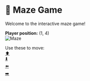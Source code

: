 # 🧩 Maze Game  
Welcome to the interactive maze game!

**Player position:** (1, 4)  
![Maze](https://recognize-instructor-criteria-other.trycloudflare.com/images/pos_1_4.png?t=1760506279289)

Use these to move:  
[⬆️](https://recognize-instructor-criteria-other.trycloudflare.com/move/1_4_w)  
[⬇️](https://recognize-instructor-criteria-other.trycloudflare.com/move/1_4_s)  
[⬅️](https://recognize-instructor-criteria-other.trycloudflare.com/move/1_4_a)  
[➡️](https://recognize-instructor-criteria-other.trycloudflare.com/move/1_4_d)
